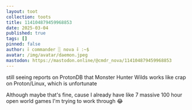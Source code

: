 ```yaml
---
layout: toot
collection: toots
title: 114104879459968853
date: 2025-03-04
published: true
tags: []
pinned: false
author: ⸸ commander ░ nova ⸸ :~$
avatar: /img/avatar/daemon.jpeg
mastodon: https://mastodon.online/@cmdr_nova/114104879459968853
---
```


still seeing reports on ProtonDB that Monster Hunter Wilds works like crap on Proton/Linux, which is unfortunate

Although maybe that's fine, cause I already have like 7 massive 100 hour open world games I'm trying to work through 😂
